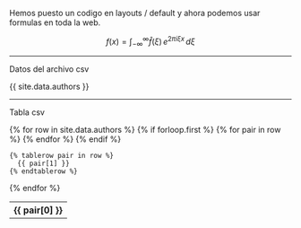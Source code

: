 Hemos puesto  un codigo en layouts / default y ahora podemos usar formulas en toda la web.


$$f(x) = \int_{-\infty}^\infty \hat f(\xi)\,e^{2 \pi i \xi x} \,d\xi$$

---
Datos del archivo csv


{{ site.data.authors }}

---
Tabla csv

<table>
  {% for row in site.data.authors %}
    {% if forloop.first %}
    <tr>
      {% for pair in row %}
        <th>{{ pair[0] }}</th>
      {% endfor %}
    </tr>
    {% endif %}

    {% tablerow pair in row %}
      {{ pair[1] }}
    {% endtablerow %}
  {% endfor %}
</table>

